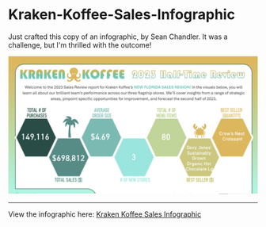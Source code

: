 # Kraken-Koffee-Sales-Infographic
Just crafted this copy of an infographic, by Sean Chandler. It was a challenge, but I'm thrilled with the outcome!

![Image of infographic](https://github.com/HannahWorld/Kraken-Koffee-Sales-Infographic/blob/main/Kraken%20Koffee%20-%20image%20for%20Github.png)

---
View the infographic here: [Kraken Koffee Sales Infographic](https://app.powerbi.com/view?r=eyJrIjoiMGUxZTg5N2MtZGI5YS00OTZkLThhYjItYzIwYzBhNDcyOWI4IiwidCI6ImFmN2JlMmJhLTU1OGEtNDlhMC1hYTQ2LWYxNzM0ZDJlN2UyNCJ9&embedImagePlaceholder=true)
